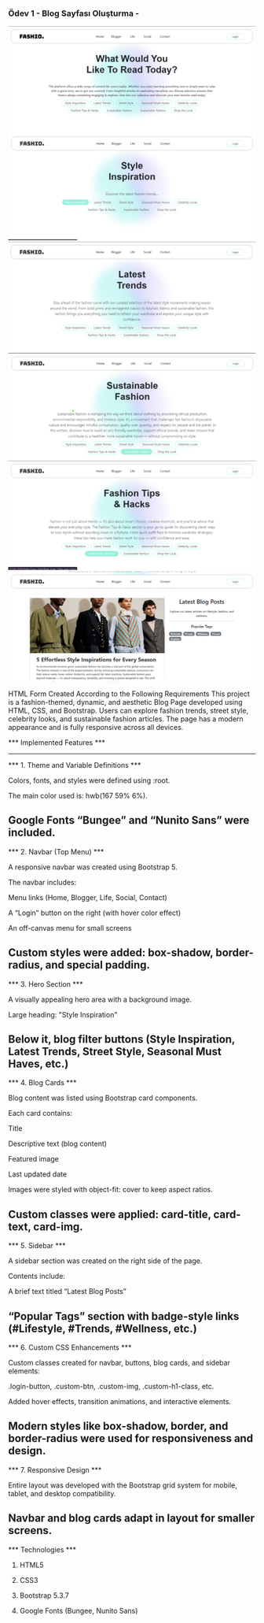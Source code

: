 ###  Ödev 1 - Blog Sayfası Oluşturma -
![ Fashion-Blog](./src/project.png)
![ Fashion-Blog](./src/project-1.png)
![ Fashion-Blog](./src/project-2.png)
![ Fashion-Blog](./src/project-3.png)
![ Fashion-Blog](./src/project-5.png)
![ Fashion-Blog](./src/project-6.png)


HTML Form Created According to the Following Requirements
This project is a fashion-themed, dynamic, and aesthetic Blog Page developed using HTML, CSS, and Bootstrap. Users can explore fashion trends, street style, celebrity looks, and sustainable fashion articles. The page has a modern appearance and is fully responsive across all devices.





*** Implemented Features ***
 
-----------------------------------------------------------------------------

*** 1. Theme and Variable Definitions ***

Colors, fonts, and styles were defined using :root.

The main color used is: hwb(167 59% 6%).

Google Fonts “Bungee” and “Nunito Sans” were included.
---

*** 2. Navbar (Top Menu) ***

A responsive navbar was created using Bootstrap 5.

The navbar includes:

Menu links (Home, Blogger, Life, Social, Contact)

A “Login” button on the right (with hover color effect)

An off-canvas menu for small screens

Custom styles were added: box-shadow, border-radius, and special padding.
---

*** 3. Hero Section ***

A visually appealing hero area with a background image.

Large heading: "Style Inspiration"

Below it, blog filter buttons (Style Inspiration, Latest Trends, Street Style, Seasonal Must Haves, etc.)
---

*** 4. Blog Cards ***

Blog content was listed using Bootstrap card components.

Each card contains:

Title

Descriptive text (blog content)

Featured image

Last updated date

Images were styled with object-fit: cover to keep aspect ratios.

Custom classes were applied: card-title, card-text, card-img.
---

*** 5. Sidebar ***

A sidebar section was created on the right side of the page.

Contents include:

A brief text titled “Latest Blog Posts”

“Popular Tags” section with badge-style links (#Lifestyle, #Trends, #Wellness, etc.)
---

*** 6. Custom CSS Enhancements ***

Custom classes created for navbar, buttons, blog cards, and sidebar elements:

.login-button, .custom-btn, .custom-img, .custom-h1-class, etc.

Added hover effects, transition animations, and interactive elements.

Modern styles like box-shadow, border, and border-radius were used for responsiveness and design.
---

*** 7. Responsive Design ***

Entire layout was developed with the Bootstrap grid system for mobile, tablet, and desktop compatibility.

Navbar and blog cards adapt in layout for smaller screens.
---

*** Technologies ***
1. HTML5

2. CSS3

3. Bootstrap 5.3.7

4. Google Fonts (Bungee, Nunito Sans)
